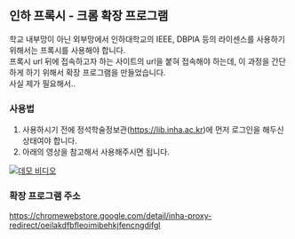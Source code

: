 ## 인하 프록시 - 크롬 확장 프로그램

학교 내부망이 아닌 외부망에서 인하대학교의 IEEE, DBPIA 등의 라이센스를 사용하기 위해서는 프록시를 사용해야 합니다.</br>
프록시 url 뒤에 접속하고자 하는 사이트의 url을 붙혀 접속해야 하는데, 이 과정을 간단하게 하기 위해서 확장 프로그램을 만들었습니다.</br>
사실 제가 필요해서..


### 사용법
1. 사용하시기 전에 정석학술정보관(https://lib.inha.ac.kr)에 먼저 로그인을 해두신 상태여야 합니다.
2. 아래의 영상을 참고해서 사용해주시면 됩니다.
   
[![데모 비디오](http://img.youtube.com/vi/5O54ZUvjxN8/0.jpg)](https://www.youtube.com/watch?v=5O54ZUvjxN8)

### 확장 프로그램 주소
https://chromewebstore.google.com/detail/inha-proxy-redirect/oeilakdfbfleoimibehkjfencngdifgl
